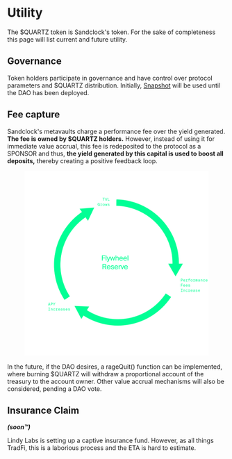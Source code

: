 # Utility

The $QUARTZ token is Sandclock's token. For the sake of completeness this page will list current and future utility.

## Governance

Token holders participate in governance and have control over protocol parameters and $QUARTZ distribution. Initially, [Snapshot](https://snapshot.org) will be used until the DAO has been deployed.&#x20;

## Fee capture

Sandclock's metavaults charge a performance fee over the yield generated. **The fee is owned by $QUARTZ holders.** However, instead of using it for immediate value accrual, this fee is redeposited to the protocol as a SPONSOR and thus, **the yield generated by this capital is used to boost all deposits,** thereby creating a positive feedback loop.

<figure><img src="../.gitbook/assets/image (7).png" alt=""><figcaption></figcaption></figure>

In the future, if the DAO desires, a rageQuit() function can be implemented, where burning $QUARTZ will withdraw a proportional account of the treasury to the account owner. Other value accrual mechanisms will also be considered, pending a DAO vote.

## Insurance Claim

_**(soon™)**_

Lindy Labs is setting up a captive insurance fund. However, as all things TradFi, this is a laborious process and the ETA is hard to estimate.
